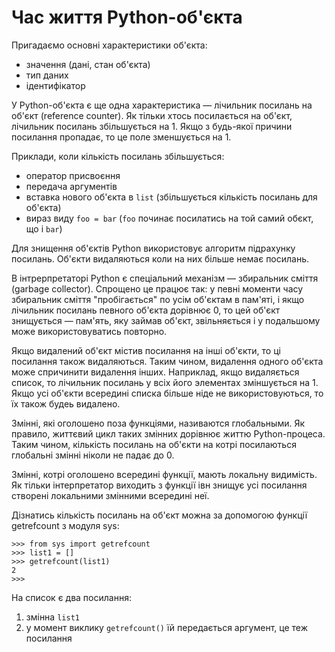 # Час життя Python-об'єкта

Пригадаємо основні характеристики об'єкта:

- значення (дані, стан об'єкта)
- тип даних
- ідентифікатор

У Python-об'єкта є ще одна характеристика — лічильник посилань на об'єкт (reference counter). 
Як тільки хтось посилається на об'єкт, лічильник посилань збільшується на 1. Якщо з будь-якої причини посилання пропадає, то це поле зменшується на 1.

Приклади, коли кількість посилань збільшується:

* оператор присвоєння
* передача аргументів
* вставка нового об'єкта в `list` (збільшується кількість посилань для об'єкта)
* вираз виду `foo = bar` (`foo` починає посилатись на той самий обєкт, що і `bar`)

Для знищення об'єктів Python використовує алгоритм підрахунку посилань. 
Об'єкти видаляються коли на них більше немає посилань.

В інтрерпретаторі Python є спеціальний механізм — збиральник сміття (garbage collector). 
Спрощено це працює так: у певні моменти часу збиральник сміття "пробігається" по усім об'єктам в пам'яті, 
і якщо лічильник посилань певного об'єкта дорівнює 0, то цей об'єкт знищується — пам'ять, яку займав об'єкт, звільняється і у подальшому може використовуватись повторно. 

Якщо видалений об'єкт містив посилання на інші об'єкти, то ці посилання також видаляються. 
Таким чином, видалення одного об'єкта може спричинити видалення інших. 
Наприклад, якщо видаляється список, то лічильник посилань у всіх його элементах зміншується на 1. 
Якщо усі об'єкти всередині списка більше ніде не використовуються, то їх також будеь видалено. 

Змінні, які оголошено поза функціями, називаются глобальными. Як правило, життєвий цикл таких змінних дорівнює життю Python-процеса. Таким чином, кількість посилань на об'єкти на котрі посилаються глобальні змінні ніколи не падає до 0.

Змінні, котрі оголошено всередині функції, мають локальну видимість. Як тільки інтерпретатор виходить з функції івн знищує усі посилання створені локальними змінними всередині неї. 

Дізнатись кількість посилань на об'єкт можна за допомогою функції getrefcount з модуля sys:

	>>> from sys import getrefcount
	>>> list1 = []
	>>> getrefcount(list1)
	2
	>>>
	
На список є два посилання:

1. змінна `list1`
1. у момент виклику `getrefcount()` їй передається аргумент, це теж посилання
